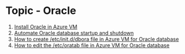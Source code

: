 # Topic - Oracle

1. [Install Oracle in Azure VM](https://lovekesh.tech/how-to-install-oracle-database-in-microsoft-azure-vm/)
2. [Automate Oracle database startup and shutdown](https://lovekesh.tech/automate-oracle-database-startup-and-shutdown/)
3. [How to create /etc/init.d/dbora file in Azure VM for Oracle database](https://lovekesh.tech/how-to-create-etc-init-d-dbora-file-in-azure-vm-for-oracle-database/)
4. [How to edit the /etc/oratab file in Azure VM for Oracle database](https://lovekesh.tech/how-to-edit-the-etc-oratab/)